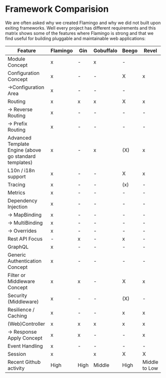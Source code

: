 # Framework Comparision

We are often asked why we created Flamingo and why we did not built upon exiting frameworks.
Well every project has different requirements and this matrix shows some of the features where Flamingo is strong and 
that we find useful for building pluggable and maintainable web applications:


| Feature                                                 | Flamingo | Gin  | Gobuffalo | Beego | Revel         |
|---------------------------------------------------------|----------|------|-----------|-------|---------------|
| Module Concept                                          | x        | -    | x         | -     |               |
| Configuration Concept                                   | x        | -    | -         | X     | x             |
| ->Configuration Area                                    | x        | -    | -         | -     |               |
| Routing                                                 | x        | x    | x         | X     | x             |
| -> Reverse Routing                                      | x        | -    | -         | -     | -             |
| -> Prefix Routing                                       | x        | -    | -         | -     | -             |
| Advanced Template Engine  (above go standard templates) | x        | -    | x         | (X)   | x             |
| L10n / i18n support                                     | x        | -    | -         | X     | x             |
| Tracing                                                 | x        | -    | -         | (x)   | -             |
| Metrics                                                 | x        | -    | -         | -     | -             |
| Dependency Injection                                    | x        | -    | -         | -     | -             |
| -> MapBinding                                           | x        | -    | -         | -     | -             |
| -> MultiBinding                                         | x        | -    | -         | -     | -             |
| -> Overrides                                            | x        | -    | -         | -     | -             |
| Rest API Focus                                          | -        | x    | -         | x     | -             |
| GraphQL                                                 | x        | -    | -         | -     | -             |
| Generic Authentication Concept                          | x        | -    | -         | -     | -             |
| Filter or Middleware Concept                            | x        | x    | -         | X     | x             |
| Security (Middleware)                                   | x        | -    | -         | (X)   | -             |
| Resilience / Caching                                    | x        | -    | -         | x     | x             |
| (Web)Controller                                         | x        | x    | x         | x     | x             |
| -> Response Apply Concept                               | x        | x    | -         | -     | x             |
| Event Handling                                          | x        | -    | -         | -     | -             |
| Session                                                 | x        |      | x         | X     | X             |
| Recent Github activity                                  | High     | High | Middle    | High  | Middle to Low |